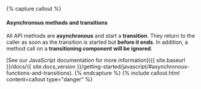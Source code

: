 {% capture callout %}
#### Asynchronous methods and transitions

All API methods are **asynchronous** and start a **transition**. They return to the caller as soon as the transition is started but **before it ends**. In addition, a method call on a **transitioning component will be ignored**.

[See our JavaScript documentation for more information]({{ site.baseurl }}/docs/{{ site.docs_version }}/getting-started/javascript/#asynchronous-functions-and-transitions).
{% endcapture %}
{% include callout.html content=callout type="danger" %}
